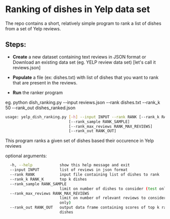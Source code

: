 
# Ranking of dishes in Yelp data set 


The repo contains a short, relatively simple program to rank a list of dishes from a set of Yelp reviews. 

## Steps:

- **Create** a new dataset containing text reviews in JSON format or Download an existing data set (eg. YELP review data set) [let's call it reviews.json]

- **Populate** a file (ex: dishes.txt) with list of dishes that you want to rank that are present in the reviews.

- **Run** the ranker program

eg. python dish_ranking.py --input reviews.json --rank dishes.txt --rank_k 50 --rank_out dishes_ranked.json

```bash
usage: yelp_dish_ranking.py [-h] --input INPUT --rank RANK [--rank_k RANK_K]
                            [--rank_sample RANK_SAMPLE]
                            [--rank_max_reviews RANK_MAX_REVIEWS]
                            [--rank_out RANK_OUT]
```

This program ranks a given set of dishes based their occurence in Yelp reviews

optional arguments:

```bash
  -h, --help            show this help message and exit
  --input INPUT         list of reviews in json format
  --rank RANK           input file containing list of dishes to rank
  --rank_k RANK_K       top k dishes
  --rank_sample RANK_SAMPLE
                        limit on number of dishes to consider (test only)
  --rank_max_reviews RANK_MAX_REVIEWS
                        limit on number of relevant reviews to consider (test
                        only)
  --rank_out RANK_OUT   output data frame containing scores of top k ranked
                        dishes
```
